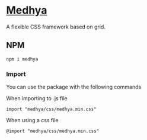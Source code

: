# [Medhya](https://medhya.bhuvaneshduvvuri.online)

A flexible CSS framework based on grid.

## NPM

```
npm i medhya
```

### Import

You can use the package with the following commands

When importing to .js file

```
import "medhya/css/medhya.min.css"
```

When using a css file

```
@import "medhya/css/medhya.min.css"
```
